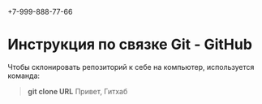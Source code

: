 +7-999-888-77-66
# Инструкция по связке Git - GitHub

Чтобы склонировать репозиторий к себе на компьютер, используется команда:
> **git clone URL**
Привет, Гитхаб
